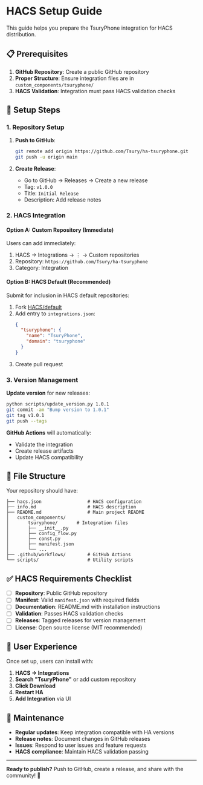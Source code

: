 # HACS Setup Guide

This guide helps you prepare the TsuryPhone integration for HACS distribution.

## 📋 Prerequisites

1. **GitHub Repository**: Create a public GitHub repository
2. **Proper Structure**: Ensure integration files are in `custom_components/tsuryphone/`
3. **HACS Validation**: Integration must pass HACS validation checks

## 🚀 Setup Steps

### 1. Repository Setup

1. **Push to GitHub**:
   ```bash
   git remote add origin https://github.com/Tsury/ha-tsuryphone.git
   git push -u origin main
   ```

2. **Create Release**: 
   - Go to GitHub → Releases → Create a new release
   - Tag: `v1.0.0`
   - Title: `Initial Release`
   - Description: Add release notes

### 2. HACS Integration

#### Option A: Custom Repository (Immediate)
Users can add immediately:
1. HACS → Integrations → ⋮ → Custom repositories
2. Repository: `https://github.com/Tsury/ha-tsuryphone`
3. Category: Integration

#### Option B: HACS Default (Recommended)
Submit for inclusion in HACS default repositories:
1. Fork [HACS/default](https://github.com/hacs/default)
2. Add entry to `integrations.json`:
   ```json
   {
     "tsuryphone": {
       "name": "TsuryPhone",
       "domain": "tsuryphone"
     }
   }
   ```
3. Create pull request

### 3. Version Management

**Update version** for new releases:
```bash
python scripts/update_version.py 1.0.1
git commit -am "Bump version to 1.0.1"
git tag v1.0.1
git push --tags
```

**GitHub Actions** will automatically:
- Validate the integration
- Create release artifacts
- Update HACS compatibility

## 📁 File Structure

Your repository should have:
```
├── hacs.json                 # HACS configuration
├── info.md                   # HACS description
├── README.md                 # Main project README
│   custom_components/
│       tsuryphone/       # Integration files
│       ├── __init__.py
│       ├── config_flow.py
│       ├── const.py
│       ├── manifest.json
│       └── ...
├── .github/workflows/        # GitHub Actions
└── scripts/                  # Utility scripts
```

## ✅ HACS Requirements Checklist

- [ ] **Repository**: Public GitHub repository
- [ ] **Manifest**: Valid `manifest.json` with required fields
- [ ] **Documentation**: README.md with installation instructions
- [ ] **Validation**: Passes HACS validation checks
- [ ] **Releases**: Tagged releases for version management
- [ ] **License**: Open source license (MIT recommended)

## 🎯 User Experience

Once set up, users can install with:

1. **HACS → Integrations**
2. **Search "TsuryPhone"** or add custom repository
3. **Click Download**
4. **Restart HA**
5. **Add Integration** via UI

## 🔧 Maintenance

- **Regular updates**: Keep integration compatible with HA versions
- **Release notes**: Document changes in GitHub releases
- **Issues**: Respond to user issues and feature requests
- **HACS compliance**: Maintain HACS validation passing

---

**Ready to publish?** Push to GitHub, create a release, and share with the community! 🎉
